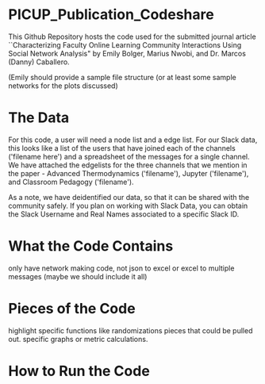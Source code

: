 # PICUP_Publication_Codeshare

This Github Repository hosts the code used for the submitted journal article ``Characterizing Faculty Online Learning Community Interactions Using Social Network Analysis" by Emily Bolger, Marius Nwobi, and Dr. Marcos (Danny) Caballero. 

(Emily should provide a sample file structure (or at least some sample networks for the plots discussed)

# The Data 
For this code, a user will need a node list and a edge list. For our Slack data, this looks like a list of the users that have joined each of the channels ('filename here') and a spreadsheet of the messages for a single channel. We have attached the edgelists for the three channels that we mention in the paper - Advanced Thermodynamics ('filename'), Jupyter ('filename'), and Classroom Pedagogy ('filename'). 

As a note, we have deidentified our data, so that it can be shared with the community safely. If you plan on working with Slack Data, you can obtain the Slack Username and Real Names associated to a specific Slack ID.

# What the Code Contains
only have network making code, not json to excel or excel to multiple messages (maybe we should include it all) 


# Pieces of the Code
highlight specific functions like randomizations pieces that could be pulled out. specific graphs or metric calculations. 

# How to Run the Code






